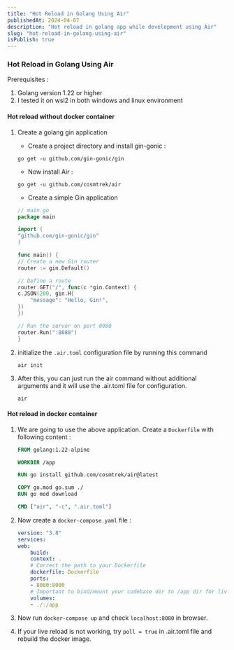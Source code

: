 ```yaml
---
title: "Hot Reload in Golang Using Air"
publishedAt: 2024-04-07
description: "Hot reload in golang app while development using Air"
slug: "hot-reload-in-golang-using-air"
isPublish: true
---
```


### Hot Reload in Golang Using Air

Prerequisites :

1. Golang version 1.22 or higher
2. I tested it on wsl2 in both windows and linux environment

#### Hot reload without docker container

1. Create a golang gin application

    - Create a project directory and install gin-gonic :

    ```golang
    go get -u github.com/gin-gonic/gin
    ```

    - Now install Air :

    ```golang
    go get -u github.com/cosmtrek/air
    ```

    - Create a simple Gin application

    ```go
    // main.go
    package main
    
    import (
    "github.com/gin-gonic/gin"
    )
    
    func main() {
    // Create a new Gin router
    router := gin.Default()
    
    // Define a route
    router.GET("/", func(c *gin.Context) {
    c.JSON(200, gin.H{
        "message": "Hello, Gin!",
    })
    })
    
    // Run the server on port 8080
    router.Run(":8080")
    }
    ```

2. initialize the `.air.toml` configuration file by running this command

    ```golang
    air init
    ```

3. After this, you can just run the air command without additional arguments and it will use the .air.toml file for configuration.

    ```golang
    air
    ```

#### Hot reload in docker container

1. We are going to use the above application. Create a `Dockerfile` with following content :

    ```Dockerfile
    FROM golang:1.22-alpine
    
    WORKDIR /app
    
    RUN go install github.com/cosmtrek/air@latest
    
    COPY go.mod go.sum ./
    RUN go mod download
    
    CMD ["air", "-c", ".air.toml"]
    ```

2. Now create a `docker-compose.yaml` file :

    ```yaml
    version: "3.8"
    services:
    web:
        build:
        context: .
        # Correct the path to your Dockerfile
        dockerfile: Dockerfile
        ports:
        - 8080:8080
        # Important to bind/mount your codebase dir to /app dir for live reload
        volumes:
        - ./:/app
    ```

3. Now run `docker-compose up` and check `localhost:8080` in browser.

4. If your live reload is not working, try `poll = true` in .air.toml file and rebuild the docker image.
